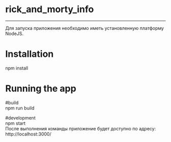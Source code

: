 # rick_and_morty_info

---

Для запуска приложения необходимо иметь установленную платформу NodeJS. <br>

# Installation

npm install

# Running the app

#build <br>
npm run build <br>

#development <br>
npm start <br>
После выполнения команды приложение будет доступно по адресу: http://localhost:3000/
